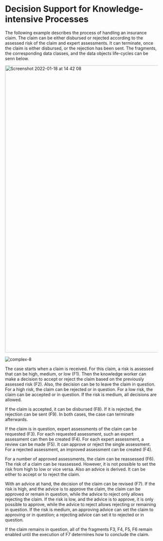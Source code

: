 # Decision Support for Knowledge-intensive Processes

The following example describes the process of handling an insurance claim. The claim can be either disbursed or rejected according to the assessed risk of the claim and expert assessments. It can terminate, once the claim is either disbursed, or the rejection has been sent. The fragments, the corresponding data classes, and the data objects life-cycles can be senn below.

<img width="946" alt="Screenshot 2022-01-18 at 14 42 08" src="https://user-images.githubusercontent.com/32839252/149950038-23f0ddcd-40ef-40cd-999f-d2d043e91c99.png">

![complex-8](https://user-images.githubusercontent.com/32839252/149950009-49d6ab18-9ec8-4fd6-9ce4-9f3f5002a096.png)

The case starts when a claim is received. For this claim, a risk is assessed that can be high, medium, or low (F1). Then the knowledge worker can make a decision to accept or reject the claim based on the previously assessed risk (F2). Also, the decision can be to leave the claim in question. For a high risk, the claim can be rejected or in question. For a low risk, the claim can be accepted or in question. If the risk is medium, all decisions are allowed.

If the claim is accepted, it can be disbursed (F8). If it is rejected, the rejection can be sent (F9). In both cases, the case can terminate afterwards.

If the claim is in question, expert assessments of the claim can be requested (F3). For each requested assessment, such an expert assessment can then be created (F4). For each expert assessment, a review can be made (F5). It can approve or reject the single assessment. For a rejected assessment, an improved assessment can be created (F4). 

For a number of approved assessments, the claim can be reassessed (F6). The risk of a claim can be reassessed. However, it is not possible to set the risk from high to low or vice versa. Also an advice is derived. It can be either to accept or to reject the claim.

With an advice at hand, the decision of the claim can be revised (F7). If the risk is high, and the advice is to approve the claim, the claim can be approved or remain in question, while the advice to reject only allows rejecting the claim. If the risk is low, and the advice is to approve, it is only possible to approve, while the advice to reject allows rejecting or remaining in question. If the risk is medium, an approving advice can set the claim to approving or in question; a rejecting advice can set it to rejected or in question.

If the claim remains in question, all of the fragments F3, F4, F5, F6 remain enabled until the execution of F7 determines how to conclude the claim.
